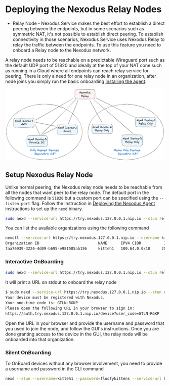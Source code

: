 # Deploying the Nexodus Relay Nodes

- Relay Node - Nexodus Service makes the best effort to establish a direct peering between the endpoints, but in some scenarios such as symmetric NAT, it's not possible to establish direct peering. To establish connectivity in those scenarios, Nexodus Service uses Nexodus Relay to relay the traffic between the endpoints. To use this feature you need to onboard a Relay node to the Nexodus network.

A relay node needs to be reachable on a predictable Wireguard port such as the default UDP port of 51820 and ideally at the top of your NAT cone such as running in a Cloud where all endpoints can reach relay service for peering. There is only a need for one relay node in an organization, after node joins you simply run the basic onboarding [Installing the agent](agent.md#installing-the-agent).

![no-alt-text](../images/relay-nodes-diagram-1.png)

## Setup Nexodus Relay Node

Unlike normal peering, the Nexodus relay node needs to be reachable from all the nodes that want peer to the relay node. The default port in the following command is `51820` but a custom port can be specified using the `--listen-port` flag. Follow the instruction in [Deploying the Nexodus Agent](agent.md) instructions to set up the `nexd` binary.

```sh
sudo nexd --service-url https://try.nexodus.127.0.0.1.nip.io --stun relay
```

You can list the available organizations using the following command

```sh
nexctl --service-url https://try.nexodus.127.0.0.1.nip.io --username kitteh1 --password floofykittens organization list
Organization ID                          NAME      IPV4 CIDR          IPV6 CIDR     DESCRIPTION
faa76939-3226-4d09-b695-e981585ab156     kitteh1   100.64.0.0/10     200::/64      kitteh1's organization
```

### Interactive OnBoarding

```sh
sudo nexd --service-url https://try.nexodus.127.0.0.1.nip.io --stun relay
```

It will print a URL on stdout to onboard the relay node

```sh
$ sudo nexd --service-url https://try.nexodus.127.0.0.1.nip.io --stun relay 
Your device must be registered with Nexodus.
Your one-time code is: GTLN-RGKP
Please open the following URL in your browser to sign in:
https://auth.try.nexodus.127.0.0.1.nip.io/device?user_code=GTLN-RGKP
```

Open the URL in your browser and provide the username and password that you used to join the node, and follow the GUI's instructions. Once you are done granting access to the device in the GUI, the relay node will be onboarded into that organization.

### Silent OnBoarding

To OnBoard devices without any browser involvement, you need to provide a username and password in the CLI command

```sh
nexd --stun --username=kitteh1 --password=floofykittens --service-url https://try.nexodus.127.0.0.1.nip.io relay
```

